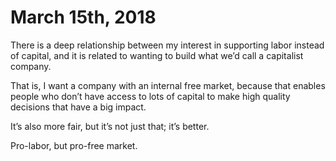# March 15th, 2018
There is a deep relationship between my interest in supporting labor instead of capital, and it is related to wanting to build what we’d call a capitalist company.

That is, I want a company with an internal free market, because that enables people who don’t have access to lots of capital to make high quality decisions that have a big impact.

It’s also more fair, but it’s not just that; it’s better.

Pro-labor, but pro-free market.
